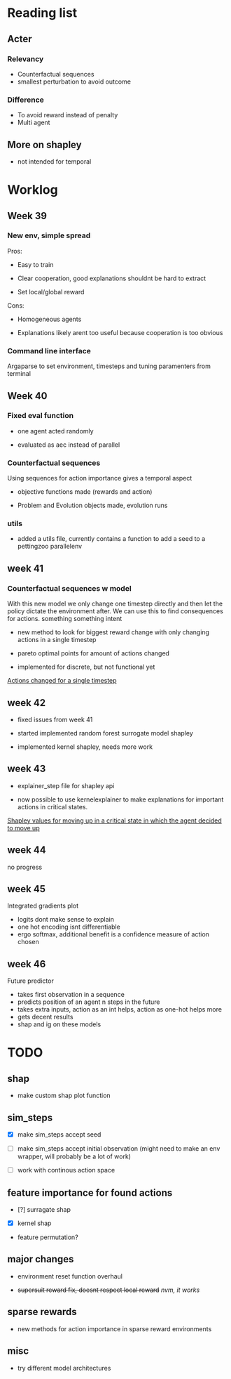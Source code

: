 
# Reading list
## Acter
### Relevancy
* Counterfactual sequences
* smallest perturbation to avoid outcome

### Difference
* To avoid reward instead of penalty
* Multi agent

## More on shapley

* not intended for temporal


# Worklog
## Week 39
### New env, simple spread
Pros:

* Easy to train

* Clear cooperation, good explanations shouldnt be hard to extract

* Set local/global reward

Cons:

* Homogeneous agents

* Explanations likely arent too useful because cooperation is too obvious

### Command line interface
Argaparse to set environment, timesteps and tuning paramenters from terminal


## Week 40
### Fixed eval function

* one agent acted randomly

* evaluated as aec instead of parallel

### Counterfactual sequences

Using sequences for action importance gives a temporal aspect

* objective functions made (rewards and action)

* Problem and Evolution objects made, evolution runs


### utils

* added a utils file, currently contains a function to add a seed to a pettingzoo parallelenv

## week 41
### Counterfactual sequences w model

With this new model we only change one timestep directly and then let the policy dictate the environment after. We can use this to find consequences for actions. something something intent

* new method to look for biggest reward change with only changing actions in a single timestep

* pareto optimal points for amount of actions changed

* implemented for discrete, but not functional yet

[Actions changed for a single timestep](./tex/images/best_counterfactuals_with_model.pdf)
## week 42

* fixed issues from week 41

* started implemented random forest surrogate model shapley

* implemented kernel shapley, needs more work


## week 43

* explainer\_step file for shapley api

* now possible to use kernelexplainer to make explanations for important actions in critical states.

[Shapley values for moving up in a critical state in which the agent decided to move up](./tex/images/shap_plot_kernel_move_up.pdf)


## week 44

no progress

## week 45

Integrated gradients plot

* logits dont make sense to explain
* one hot encoding isnt differentiable
* ergo softmax, additional benefit is a confidence measure of action chosen

## week 46

Future predictor

* takes first observation in a sequence
* predicts position of an agent n steps in the future
* takes extra inputs, action as an int helps, action as one-hot helps more
* gets decent results
* shap and ig on these models

# TODO

## shap

* make custom shap plot function

## sim\_steps

* [x] make sim\_steps accept seed

* [ ] make sim\_steps accept initial observation (might need to make an env wrapper, will probably be a lot of work)

* [ ] work with continous action space

## feature importance for found actions

* [?] surragate shap

* [x] kernel shap

* feature permutation?

## major changes

* environment reset function overhaul

* ~~supersuit reward fix, doesnt respect local reward~~ *nvm, it works*

## sparse rewards

* new methods for action importance in sparse reward environments

## misc

* try different model architectures
